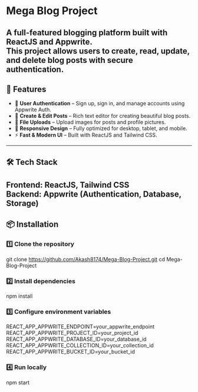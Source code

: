# Mega Blog Project
A full-featured blogging platform built with **ReactJS** and **Appwrite**.  
This project allows users to create, read, update, and delete blog posts with secure authentication.
---

## 🚀 Features
- 🔐 **User Authentication** – Sign up, sign in, and manage accounts using Appwrite Auth.
- 📝 **Create & Edit Posts** – Rich text editor for creating beautiful blog posts.
- 📂 **File Uploads** – Upload images for posts and profile pictures.
- 📱 **Responsive Design** – Fully optimized for desktop, tablet, and mobile.
- ⚡ **Fast & Modern UI** – Built with ReactJS and Tailwind CSS.
---

## 🛠 Tech Stack
**Frontend:** ReactJS, Tailwind CSS  
**Backend:** Appwrite (Authentication, Database, Storage)  
---

## 📦 Installation
### 1️⃣ Clone the repository
git clone https://github.com/Akash8174/Mega-Blog-Project.git
cd Mega-Blog-Project

### 2️⃣ Install dependencies
npm install

### 3️⃣ Configure environment variables
REACT_APP_APPWRITE_ENDPOINT=your_appwrite_endpoint
REACT_APP_APPWRITE_PROJECT_ID=your_project_id
REACT_APP_APPWRITE_DATABASE_ID=your_database_id
REACT_APP_APPWRITE_COLLECTION_ID=your_collection_id
REACT_APP_APPWRITE_BUCKET_ID=your_bucket_id

### 4️⃣ Run locally
npm start
